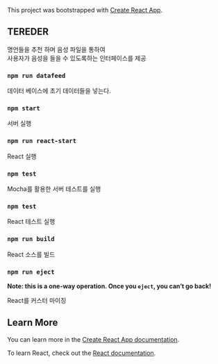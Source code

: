 This project was bootstrapped with [Create React App](https://github.com/facebook/create-react-app).

## TEREDER

명언들을 추천 하며 음성 파일을 통하여 <br>
사용자가 음성을 들을 수 있도록하는 인터페이스를 제공

### `npm run datafeed`

데이터 베이스에 초기 데이터들을 넣는다.

### `npm start`

서버 실행

### `npm run react-start`

React 실행

### `npm test`

Mocha를 활용한 서버 테스트를 실행

### `npm test`

React 테스트 실행

### `npm run build`

React 소스를 빌드

### `npm run eject`

**Note: this is a one-way operation. Once you `eject`, you can’t go back!**

React를 커스터 마이징

## Learn More

You can learn more in the [Create React App documentation](https://facebook.github.io/create-react-app/docs/getting-started).

To learn React, check out the [React documentation](https://reactjs.org/).
